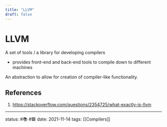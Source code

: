 ```yaml
---
title: "LLVM" 
draft: false
---
```

# LLVM
A set of tools / a library for developing compilers
- provides front-end and back-end tools to compile down to different machines

An abstraction to allow for creation of compiler-like functionality.
## References
1. https://stackoverflow.com/questions/2354725/what-exactly-is-llvm

---
status: #📚 #🟩
date: 2021-11-14
tags: [[Compilers]]
